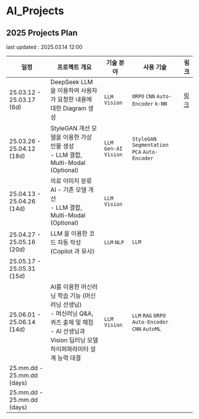 # AI_Projects

## 2025 Projects Plan

last updated : 2025.03.14 12:00

| 일정                         | 프로젝트 개요                                                                                             | 기술 분야                               | 사용 기술                                                                    | 링크                                                                 |
|----------------------------|-----------------------------------------------------------------------------------------------------|-------------------------------------|--------------------------------------------------------------------------|--------------------------------------------------------------------|
| 25.03.12 - 25.03.17 (6d)   | DeepSeek LLM 을 이용하여 사용자가 요청한 내용에 대한 Diagram 생성                                                      | ```LLM``` ```Vision```              | ```ORPO``` ```CNN``` ```Auto-Encoder``` ```k-NN```                       | [링크](%5B2025.03.12%20-%20%5D%20DeepSeek%20LLM%20으로%20Diagram%20생성) |
| 25.03.26 - 25.04.12 (18d)  | StyleGAN 개선 모델을 이용한 가상 인물 생성<br>- LLM 결합, Multi-Modal (Optional)                                    | ```LLM``` ```Gen-AI``` ```Vision``` | ```StyleGAN``` ```Segmentation``` ```PCA``` ```Auto-Encoder```           |                                                                    |
| 25.04.13 - 25.04.26 (14d)  | 의료 이미지 분류 AI - 기존 모델 개선<br>- LLM 결합, Multi-Modal (Optional)                                         | ```LLM``` ```Vision```              |                                                                          |                                                                    |
| 25.04.27 - 25.05.16 (20d)  | LLM 을 이용한 코드 자동 작성 (Copilot 과 유사)                                                                   | ```LLM``` ```NLP```                 | ```LLM```                                                                |                                                                    |
| 25.05.17 - 25.05.31 (15d)  |                                                                                                     |                                     |                                                                          |                                                                    |
| 25.06.01 - 25.06.14 (14d)  | AI를 이용한 머신러닝 학습 기능 (머신러닝 선생님)<br>- 머신러닝 Q&A, 퀴즈 출제 및 채점<br>- AI 선생님과 Vision 딥러닝 모델 하이퍼파라미터 설계 능력 대결 | ```LLM``` ```Vision```              | ```LLM``` ```RAG``` ```ORPO``` ```Auto-Encoder``` ```CNN``` ```AutoML``` |                                                                    |
| 25.mm.dd - 25.mm.dd (days) |                                                                                                     |                                     |                                                                          |                                                                    |
| 25.mm.dd - 25.mm.dd (days) |                                                                                                     |                                     |                                                                          |                                                                    |
